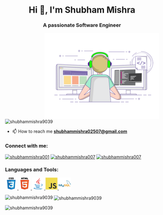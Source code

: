 <h1 align="center">Hi 👋, I'm Shubham Mishra</h1>
<h3 align="center">A passionate Software Engineer</h3>
<img align="right" alt="Coding" width="375" src="https://github.com/shubhammishra9039/shubhammishra9039/blob/main/img.gif">
<p align="left"> <img src="https://komarev.com/ghpvc/?username=shubhammishra9039&label=Profile%20views&color=0e75b6&style=flat" alt="shubhammishra9039" /> </p>

- 📫 How to reach me **shubhammishra02507@gmail.com**

<h3 align="left">Connect with me:</h3>
<p align="left">
<a href="https://linkedin.com/in/shubhammishra001" target="blank"><img align="center" src="https://raw.githubusercontent.com/rahuldkjain/github-profile-readme-generator/master/src/images/icons/Social/linked-in-alt.svg" alt="shubhammishra001" height="30" width="40" /></a>
<a href="https://instagram.com/shubhammishra007" target="blank"><img align="center" src="https://raw.githubusercontent.com/rahuldkjain/github-profile-readme-generator/master/src/images/icons/Social/instagram.svg" alt="shubhammishra007" height="30" width="40" /></a>
<a href="https://www.hackerrank.com/shubhammishra007" target="blank"><img align="center" src="https://raw.githubusercontent.com/rahuldkjain/github-profile-readme-generator/master/src/images/icons/Social/hackerrank.svg" alt="shubhammishra007" height="30" width="40" /></a>
</p>

<h3 align="left">Languages and Tools:</h3>
<p align="left"> <a href="https://www.w3schools.com/css/" target="_blank" rel="noreferrer"> <img src="https://raw.githubusercontent.com/devicons/devicon/master/icons/css3/css3-original-wordmark.svg" alt="css3" width="40" height="40"/> </a> <a href="https://www.w3.org/html/" target="_blank" rel="noreferrer"> <img src="https://raw.githubusercontent.com/devicons/devicon/master/icons/html5/html5-original-wordmark.svg" alt="html5" width="40" height="40"/> </a> <a href="https://www.java.com" target="_blank" rel="noreferrer"> <img src="https://raw.githubusercontent.com/devicons/devicon/master/icons/java/java-original.svg" alt="java" width="40" height="40"/> </a> <a href="https://developer.mozilla.org/en-US/docs/Web/JavaScript" target="_blank" rel="noreferrer"> <img src="https://raw.githubusercontent.com/devicons/devicon/master/icons/javascript/javascript-original.svg" alt="javascript" width="40" height="40"/> </a> <a href="https://www.mysql.com/" target="_blank" rel="noreferrer"> <img src="https://raw.githubusercontent.com/devicons/devicon/master/icons/mysql/mysql-original-wordmark.svg" alt="mysql" width="40" height="40"/> </a> </p>

<p><img align="left" src="https://github-readme-stats.vercel.app/api/top-langs?username=shubhammishra9039&show_icons=true&locale=en&layout=compact" alt="shubhammishra9039" /></p>

<p>&nbsp;<img align="center" src="https://github-readme-stats.vercel.app/api?username=shubhammishra9039&show_icons=true&locale=en" alt="shubhammishra9039" /></p>

<p><img align="center" src="https://github-readme-streak-stats.herokuapp.com/?user=shubhammishra9039&" alt="shubhammishra9039" /></p>
